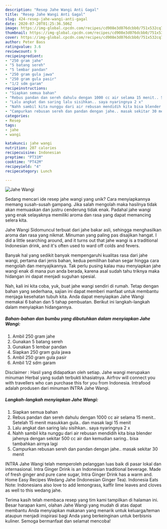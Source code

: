 ```yaml
---
description: "Resep Jahe Wangi Anti Gagal"
title: "Resep Jahe Wangi Anti Gagal"
slug: 424-resep-jahe-wangi-anti-gagal
date: 2020-07-20T01:25:36.506Z
image: https://img-global.cpcdn.com/recipes/cd908e3d076dcbb0/751x532cq70/jahe-wangi-foto-resep-utama.jpg
thumbnail: https://img-global.cpcdn.com/recipes/cd908e3d076dcbb0/751x532cq70/jahe-wangi-foto-resep-utama.jpg
cover: https://img-global.cpcdn.com/recipes/cd908e3d076dcbb0/751x532cq70/jahe-wangi-foto-resep-utama.jpg
author: Peter Bass
ratingvalue: 3.6
reviewcount: 9
recipeingredient:
- "250 gram jahe"
- "5 batang sereh"
- "5 lembar pandan"
- "250 gram gula jawa"
- "250 gram gula pasir"
- "1/2 sdm garam"
recipeinstructions:
- "Siapkan semua bahan"
- "Rebus pandan dan sereh dahulu dengan 1000 cc air selama 15 menit.. Setelah 15 menit masukkan gula.. dan masak lagi 15 menit"
- "Lalu angkat dan saring lalu sisihkan.. saya nyaringnya 2 x"
- "Nahh sambil kita nunggu dari air rebusan mendidih kita bisa blender jahenya dengan sekitar 500 cc air dan kemudian saring.. bisa tambahkan airnya lagi"
- "Campurkan rebusan sereh dan pandan dengan jahe.. masak sekitar 30 menit"
categories:
- Resep
tags:
- jahe
- wangi

katakunci: jahe wangi 
nutrition: 207 calories
recipecuisine: Indonesian
preptime: "PT31M"
cooktime: "PT42M"
recipeyield: "4"
recipecategory: Lunch

---
```



![Jahe Wangi](https://img-global.cpcdn.com/recipes/cd908e3d076dcbb0/751x532cq70/jahe-wangi-foto-resep-utama.jpg)

Sedang mencari ide resep jahe wangi yang unik? Cara menyiapkannya memang susah-susah gampang. Jika salah mengolah maka hasilnya tidak akan memuaskan dan justru cenderung tidak enak. Padahal jahe wangi yang enak selayaknya memiliki aroma dan rasa yang dapat memancing selera kita.

Jahe Wangi Sidomuncul terbuat dari jahe bakar asli, sehingga menghasilkan aroma dan rasa yang nikmat. Minuman yang paling pas disajikan hangat. I did a little searching around, and it turns out that jahe wangi is a traditional Indonesian drink, and it&#39;s often used to ward off colds and fevers.

Banyak hal yang sedikit banyak mempengaruhi kualitas rasa dari jahe wangi, pertama dari jenis bahan, kedua pemilihan bahan segar hingga cara mengolah dan menyajikannya. Tak perlu pusing kalau mau menyiapkan jahe wangi enak di mana pun anda berada, karena asal sudah tahu triknya maka hidangan ini dapat menjadi suguhan spesial.


Nah, kali ini kita coba, yuk, buat jahe wangi sendiri di rumah. Tetap dengan bahan yang sederhana, sajian ini dapat memberi manfaat untuk membantu menjaga kesehatan tubuh kita. Anda dapat menyiapkan Jahe Wangi memakai 6 bahan dan 5 tahap pembuatan. Berikut ini langkah-langkah dalam menyiapkan hidangannya.

<!--inarticleads1-->

##### Bahan-bahan dan bumbu yang dibutuhkan dalam menyiapkan Jahe Wangi:

1. Ambil 250 gram jahe
1. Gunakan 5 batang sereh
1. Gunakan 5 lembar pandan
1. Siapkan 250 gram gula jawa
1. Ambil 250 gram gula pasir
1. Ambil 1/2 sdm garam


Disclaimer : Hasil yang didapatkan oleh setiap. Jahe wangi merupakan minuman Herbal yang sudah terbukti khasiatnya. Airfrov will connect you with travellers who can purchase this for you from Indonesia. Intrafood adalah produsen dari minuman INTRA Jahe Wangi. 

<!--inarticleads2-->

##### Langkah-langkah menyiapkan Jahe Wangi:

1. Siapkan semua bahan
1. Rebus pandan dan sereh dahulu dengan 1000 cc air selama 15 menit.. Setelah 15 menit masukkan gula.. dan masak lagi 15 menit
1. Lalu angkat dan saring lalu sisihkan.. saya nyaringnya 2 x
1. Nahh sambil kita nunggu dari air rebusan mendidih kita bisa blender jahenya dengan sekitar 500 cc air dan kemudian saring.. bisa tambahkan airnya lagi
1. Campurkan rebusan sereh dan pandan dengan jahe.. masak sekitar 30 menit


INTRA Jahe Wangi telah memperoleh pelanggan luas baik di pasar lokal dan internasional. Intra Ginger Drink is an Indonesian traditional beverage. Made of fresh ginger and pure cane sugar, Intra Ginger Drink has a warm and. Home Easy Recipes Wedang Jahe (Indonesian Ginger Tea). Indonesia Eats Note: Indonesians also love to add lemongrass, kaffir lime leaves and cloves as well to this wedang jahe. 

Terima kasih telah membaca resep yang tim kami tampilkan di halaman ini. Besar harapan kami, olahan Jahe Wangi yang mudah di atas dapat membantu Anda menyiapkan makanan yang menarik untuk keluarga/teman ataupun menjadi inspirasi bagi Anda yang berkeinginan untuk berbisnis kuliner. Semoga bermanfaat dan selamat mencoba!
